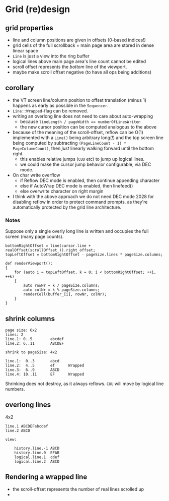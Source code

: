 # Grid (re)design

## grid properties

- line and column positions are given in offsets (0-based indices!)
- grid cells of the full scrollback + main page area are stored in dense linear space
- `Line` is just a view into the ring buffer
- logical lines above main page area's line count cannot be edited
- scroll offset represents the *bottom* line of the viewport.
- maybe make scroll offset negative (to have all ops being additions)

## corollary

- the VT screen line/column position to offset translation (minus 1)
  happens as early as possible in the `Sequencer`.
- `Line::Wrapped`-flag can be removed.
- writing an overlong line does not need to care about auto-wrapping
  - because `lineLength / pageWidth == numberOfLinesWriten`
  - the new cursor position can be computed analogous to the above
- because of the meaning of the scroll-offset, reflow can be O(1) implemented
  with a `Line()` being arbitrary long(!) and the top screen line being
  computed by subtracting `(PageLineCount - 1) * PageColumnCount)`,
  then *just* linearly walking forward until the bottom right.
  - this enables relative jumps (`CUU` etc) to jump up logical lines.
  - we could make the cursor jump behavior configurable, via DEC mode.
- On char write overflow
  - if Reflow DEC mode is enabled, then continue appending character
  - else if AutoWrap DEC mode is enabled, then linefeed()
  - else overwrite character on right margin
- I think with the above approach we do not need DEC mode 2028 for disabling
  reflow in order to protect command prompts. as they're automatically protected
  by the grid line architecture.

### Notes

Suppose only a single overly long line is written and occupies the full screen
(many page counts).

```
bottomRightOffset = line(cursor.line + realOffset(scrollOffset_)).right_offset;
topLeftOffset = bottomRightOffset - pageSize.lines * pageSize.columns;

def renderViewport():
{
    for (auto i = topLeftOffset, k = 0; i < bottomRightOffset; ++i, ++k)
    {
        auto rowNr = k / pageSize.columns;
        auto colNr = k % pageSize.columns;
        renderCell(buffer_[i], rowNr, colNr);
    }
}
```

## shrink columns

    page size: 6x2
    lines: 2
    line.1: 0..5        abcdef
    line.2: 6..11       ABCDEF

    shrink to pageSize: 4x2

    line.1:  0..3       abcd
    line.2:  4..5       ef      Wrapped
    line.3:  6..9       ABCD
    line.4: 10..11      EF      Wrapped

Shrinking does not destroy, as it always reflows.
`CUU` will move by logical line numbers.

## overlong lines

4x2


    line.1 ABCDEFabcdef
    line.2 ABCD

    view:

        history.line.-1 ABCD
        history.line.0  EFAB
        logical.line.1  cdef
        logical.line.2  ABCD

## Rendering a wrapped line

- the scroll-offset represents the number of real lines scrolled up
-
